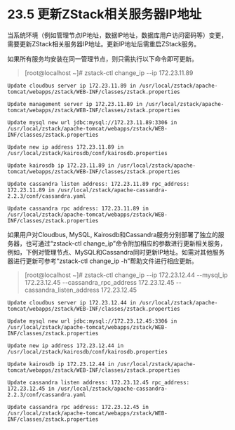 # 23.5 更新ZStack相关服务器IP地址

当系统环境（例如管理节点IP地址，数据IP地址，数据库用户访问密码等）变更，需要更新ZStack相关服务器IP地址。更新IP地址后需重启ZStack服务。

如果所有服务均安装在同一管理节点，则只需执行以下命令即可更新。

> [root@localhost ~]# zstack-ctl change_ip --ip 172.23.11.89

`Update cloudbus server ip 172.23.11.89 in /usr/local/zstack/apache-tomcat/webapps/zstack/WEB-INF/classes/zstack.properties`

`Update management server ip 172.23.11.89 in /usr/local/zstack/apache-tomcat/webapps/zstack/WEB-INF/classes/zstack.properties`

`Update mysql new url jdbc:mysql://172.23.11.89:3306 in /usr/local/zstack/apache-tomcat/webapps/zstack/WEB-INF/classes/zstack.properties`

`Update new ip address 172.23.11.89 in /usr/local/zstack/kairosdb/conf/kairosdb.properties`

`Update kairosdb ip 172.23.11.89 in /usr/local/zstack/apache-tomcat/webapps/zstack/WEB-INF/classes/zstack.properties`

`Update cassandra listen address: 172.23.11.89 rpc_address: 172.23.11.89 in /usr/local/zstack/apache-cassandra-2.2.3/conf/cassandra.yaml`

`Update cassandra rpc address: 172.23.11.89 in /usr/local/zstack/apache-tomcat/webapps/zstack/WEB-INF/classes/zstack.properties`

如果用户对Cloudbus, MySQL, Kairosdb和Cassandra服务分别部署了独立的服务器，也可通过“zstack-ctl change_ip”命令附加相应的参数进行更新相关服务，例如，下例对管理节点、MySQL和Cassandra同时更新IP地址。如需对其他服务器进行更新可参考“zstack-ctl change_ip -h”帮助文件进行相应更新。

> [root@localhost ~]# zstack-ctl change_ip --ip 172.23.12.44 --mysql_ip 172.23.12.45 --cassandra_rpc_address 172.23.12.45 --cassandra_listen_address 172.23.12.45

`Update cloudbus server ip 172.23.12.44 in /usr/local/zstack/apache-tomcat/webapps/zstack/WEB-INF/classes/zstack.properties`

`Update mysql new url jdbc:mysql://172.23.12.45:3306 in /usr/local/zstack/apache-tomcat/webapps/zstack/WEB-INF/classes/zstack.properties`

`Update new ip address 172.23.12.44 in /usr/local/zstack/kairosdb/conf/kairosdb.properties`

`Update kairosdb ip 172.23.12.44 in /usr/local/zstack/apache-tomcat/webapps/zstack/WEB-INF/classes/zstack.properties`

`Update cassandra listen address: 172.23.12.45 rpc_address: 172.23.12.45 in /usr/local/zstack/apache-cassandra-2.2.3/conf/cassandra.yaml`

`Update cassandra rpc address: 172.23.12.45 in /usr/local/zstack/apache-tomcat/webapps/zstack/WEB-INF/classes/zstack.properties`
